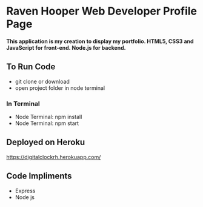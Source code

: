 # Raven Hooper Web Developer Profile Page
#### This application is my creation to display my portfolio. HTML5, CSS3 and JavaScript for front-end. Node.js for backend.
## To Run Code
   * git clone or download
   * open project folder in node terminal
### In Terminal
   * Node Terminal: npm install
   * Node Terminal: npm start
## Deployed on Heroku   
   https://digitalclockrh.herokuapp.com/
## Code Impliments
  * Express
  * Node js
